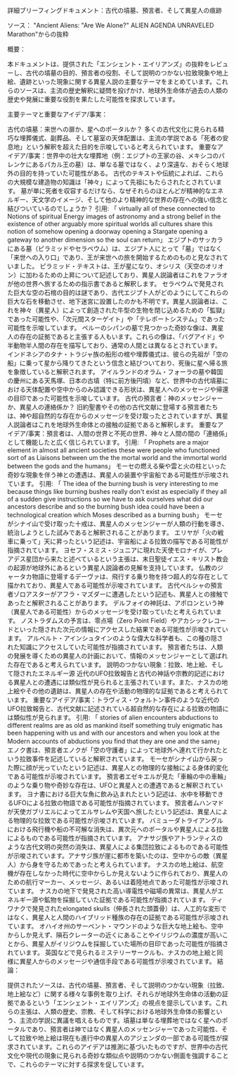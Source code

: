 <!-- https://www.youtube.com/watch?v=u8RzbtMCpUo -->

詳細ブリーフィングドキュメント：古代の墳墓、預言者、そして異星人の痕跡

ソース： "Ancient Aliens: "Are We Alone?" ALIEN AGENDA UNRAVELED Marathon"からの抜粋

概要：

本ドキュメントは、提供された「エンシェント・エイリアンズ」の抜粋をレビューし、古代の墳墓の目的、預言者の役割、そして説明のつかない拉致現象や地上絵、遺跡といった現象に関する異星人説の主要なテーマをまとめています。これらのソースは、主流の歴史解釈に疑問を投げかけ、地球外生命体が過去の人類の歴史や発展に重要な役割を果たした可能性を探求しています。

主要テーマと重要なアイデア/事実：

古代の墳墓：来世への扉か、星へのポータルか？
多くの古代文化に見られる精巧な埋葬儀式、副葬品、そして墓室の天体配置は、主流の学説である「死者の安息地」という解釈を超えた目的を示唆していると考えられています。
重要なアイデア/事実：世界中の壮大な埋葬地（例：エジプトの王家の谷、メキシコのパレンケにあるパカル王の墓）は、単なる墓ではなく、より深遠な、おそらく地球外の目的を持っていた可能性がある。
古代のテキストや伝統によれば、これらの大規模な建造物の知識は「神々」によって先祖にもたらされたとされています。
墓が単に死者を収容するだけなら、なぜそれらのほとんどが精神的なエネルギー、天文学のイメージ、そして他のより精神的な世界の存在への強い信念と結びついているのでしょうか？
引用: 「 virtually all of these connected to Notions of spiritual Energy images of astronomy and a strong belief in the existence of other arguably more spiritual worlds all cultures share this notion of somehow opening a doorway opening a Stargate opening a gateway to another dimension so the soul can return」
エジプトのサッカラにある墓（ピラミッドやセラペウム）は、エジプト人にとって「墓」ではなく「来世への入り口」であり、王が来世への旅を開始するためのものと見なされていました。
ピラミッド・テキストは、王が星になり、オシリス（天空のオリオン）に加わるための上昇について記述しており、異星人説論者はこれをファラオが他の世界へ旅するための指示書であると解釈します。
セラペウムで発見された巨大な空の石棺の目的は謎であり、古代エジプト人がどのようにしてこれらの巨大な石を移動させ、地下迷宮に設置したのかも不明です。異星人説論者は、これを神々（異星人）によって創造された牛型の生物を閉じ込めるための「監獄」であった可能性や、「次元間スターゲイト」や「テレポートシステム」であった可能性を示唆しています。
ペルーのシパンの墓で見つかった奇妙な像は、異星人の存在の証拠であると主張する人もいます。これらの像は、「バグアイド」や半動物半人間の存在を描写しており、通常の人間とは異なるとされています。
インドネシアのタナ・トラジャ族の船形の棺や埋葬儀式は、彼らの先祖が「空の船」に乗って星から降りてきたという信念と結びついており、死後に星へ帰る旅を象徴していると解釈されます。
アイルランドのオラム・フォーラの墓や韓国の慶州にある天馬塚、日本の古墳（特に前方後円墳）など、世界中の古代墳墓における天体配置や空中からのみ認識できる形状は、異星人へのメッセージや帰還の目印であった可能性を示唆しています。
古代の預言者：神のメッセンジャーか、異星人の連絡係か？
旧約聖書やその他の古代文献に登場する預言者たちは、神や超自然的な存在からのメッセージを受け取ったとされていますが、異星人説論者はこれを地球外生命体との接触の証拠であると解釈します。
重要なアイデア/事実：預言者は、人間の世界と不死の世界、神々と人間の間の「連絡係」として機能したと広く信じられています。
引用: 「 Prophets are a major element in almost all ancient societies these were people who functioned sort of as Liaisons between um the the mortal world and the immortal world between the gods and the humans」
モーセの燃える柴や雲と火の柱といった奇妙な現象を伴う神との遭遇は、異星人の装置や宇宙船である可能性が示唆されています。
引用: 「 The idea of the burning bush is very interesting to me because things like burning bushes really don't exist as especially if they all of a sudden give instructions so we have to ask ourselves what did our ancestors describe and so the burning bush idea could have been a technological creation which Moses described as a burning bush」
モーセがシナイ山で受け取った十戒は、異星人のメッセンジャーが人類の行動を導き、統治しようとした試みであると解釈されることがあります。
エリヤが「火の戦車に乗って」天に昇ったという記述は、宇宙船による拉致の描写である可能性が指摘されています。
ヨセフ・スミス・ジュニアに現れた天使モロナイが、プレアデス星団から来たと述べているという主張は、末日聖徒イエス・キリスト教会の起源が地球外にあるという異星人説論者の見解を支持しています。
仏教のジャータカ物語に登場するデーヴァは、飛行する乗り物を持つ超人的な存在として描かれており、異星人である可能性が示唆されています。
古代ペルシャの預言者ゾロアスターがアフラ・マズダーに遭遇したという記述も、異星人との接触であったと解釈されることがあります。
デルフォイの神託は、アポロンという神（異星人である可能性）からのメッセージを受け取っていたと考えられています。
ノストラダムスの予言は、零点場（Zero Point Field）やアカシックレコードといった隠された次元の情報にアクセスした結果である可能性が示唆されています。
アルベルト・アインシュタインのような偉大な科学者も、この種の隠された知識にアクセスしていた可能性が指摘されています。
預言者たちは、人類の発展を導くための異星人の計画において、情報のメッセンジャーとして選ばれた存在であると考えられています。
説明のつかない現象：拉致、地上絵、そして隠されたエネルギー源
近代のUFO拉致報告と古代の神話や宗教的記述における異星人との遭遇には類似性が見られると主張されています。また、ナスカの地上絵やその他の遺跡は、異星人の存在や活動の物理的な証拠であると考えられています。
重要なアイデア/事実：トラヴィス・ウォルトン事件のような近代のUFO拉致報告と、古代文献に記述されている超自然的な存在による拉致の物語には類似性が見られます。
引用: 「 stories of alien encounters abductions to different realms are as old as mankind itself something truly enigmatic has been happening with us and with our ancestors and when you look at the Modern accounts of abductions you find that they are one and the same」
エノク書は、預言者エノクが「空の守護者」によって地球外へ連れて行かれたという拉致事件を記述していると解釈されています。
モーセがシナイ山から戻った際に顔が光っていたという記述は、異星人との物理的な接触による身体的変化である可能性が示唆されています。
預言者エゼキエルが見た「車輪の中の車輪」のような乗り物や奇妙な存在は、UFOと異星人との遭遇であると解釈されています。
ヨナ書における巨大な魚に飲み込まれたという記述は、水中を移動できるUFOによる拉致の物語である可能性が指摘されています。
預言者ムハンマドが天使ガブリエルによってエルサレムや天国へ旅したという記述は、異星人による物理的な拉致である可能性が示唆されています。
バミューダトライアングルにおける飛行機や船の不可解な消失は、異次元へのポータルや異星人による拉致によるものである可能性が指摘されています。
アナサジ族やアトランティスのような古代文明の突然の消失は、異星人による集団拉致によるものである可能性が示唆されています。アナサジ族が崖に都市を築いたのは、空中からの敵（異星人）から身を守るためであったと考えられています。
ナスカの地上絵は、航空機が存在しなかった時代に空中からしか見えないように作られており、異星人のための航行マーカー、メッセージ、あるいは着陸地点であった可能性が示唆されています。
ナスカの地下で発見された高い導電性や磁場の異常は、異星人がエネルギー源や鉱物を採掘していた証拠である可能性が指摘されています。
ティワナクで発見されたelongated skulls（伸長された頭蓋骨）は、人工的な変形ではなく、異星人と人間のハイブリッド種族の存在の証拠である可能性が示唆されています。
オハイオ州のサーペント・マウンドのような巨大な地上絵も、空中からしか見えず、隕石クレーターの近くにあることやイリジウムの濃度が高いことから、異星人がイリジウムを採掘していた場所の目印であった可能性が指摘されています。
英国などで見られるミステリーサークルも、ナスカの地上絵と同様に異星人からのメッセージや通信手段である可能性が示唆されています。
結論：

提供されたソースは、古代の墳墓、預言者、そして説明のつかない現象（拉致、地上絵など）に関する様々な事例を取り上げ、それらが地球外生命体の活動の証拠であるという「エンシェント・エイリアンズ」の視点を提示しています。これらの主張は、人類の歴史、宗教、そして科学における地球外生命体の影響という、主流の学説に異議を唱えるものです。墳墓は単なる埋葬地ではなく星へのポータルであり、預言者は神ではなく異星人のメッセンジャーであった可能性、そして拉致や地上絵は現在も進行中の異星人のアジェンダの一部である可能性が探求されています。これらのアイデアは推測に基づいたものですが、世界中の古代文化や現代の現象に見られる奇妙な類似点や説明のつかない側面を強調することで、これらのテーマに対する探求を促しています。